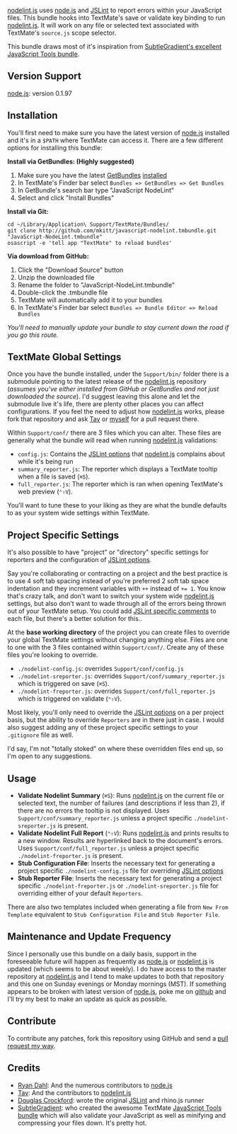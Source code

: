 [nodelint.js][nodelint] uses [node.js][node] and [JSLint][jslint] to report errors within your JavaScript files. This bundle hooks into TextMate's save or validate key binding to run [nodelint.js][nodelint]. It will work on any file or selected text associated with TextMate's `source.js` scope selector.


This bundle draws most of it's inspiration from [SubtleGradient's excellent JavaScript Tools bundle][jstools].


## Version Support ##

[node.js][node]: version 0.1.97


## Installation ##

You'll first need to make sure you have the latest version of [node.js][node] installed and it's in a `$PATH` where TextMate can access it. There are a few different options for installing this bundle:

**Install via GetBundles: (Highly suggested)**

1. Make sure you have the latest [GetBundles][GetBundles] [installed][GBInstall]
2. In TextMate's Finder bar select `Bundles => GetBundles => Get Bundles`
3. In GetBundle's search bar type "JavaScript NodeLint"
4. Select and click "Install Bundles"

**Install via Git:**

    cd ~/Library/Application\ Support/TextMate/Bundles/
    git clone http://github.com/mkitt/javascript-nodelint.tmbundle.git "JavaScript-NodeLint.tmbundle"
    osascript -e 'tell app "TextMate" to reload bundles'

**Via download from GitHub:**

1. Click the "Download Source" button
2. Unzip the downloaded file
3. Rename the folder to "JavaScript-NodeLint.tmbundle"
4. Double-click the .tmbundle file
5. TextMate will automatically add it to your bundles
6. In TextMate's Finder bar select `Bundles => Bundle Editor => Reload Bundles`

*You'll need to manually update your bundle to stay current down the road if you go this route.*


## TextMate Global Settings ##

Once you have the bundle installed, under the `Support/bin/` folder there is a submodule pointing to the latest release of the [nodelint.js][nodelint] repository (*assumes you've either installed from GitHub or GetBundles and not just downloaded the source*). I'd suggest leaving this alone and let the submodule live it's life, there are plenty other places you can affect configurations. If you feel the need to adjust how [nodelint.js][nodelint] works, please fork that repository and ask [Tav][tav] or [myself][mkitt] for a pull request there.

Within `Support/conf/` there are 3 files which you can alter. These files are generally what the bundle will read when running [nodelint.js][nodelint] validations:

- `config.js`: Contains the [JSLint options][jslintopts] that [nodelint.js][nodelint] complains about while it's being run
- `summary_reporter.js`: The reporter which displays a TextMate tooltip when a file is saved (`⌘S`).
- `full_reporter.js`: The reporter which is ran when opening TextMate's web preview (`⌃⇧V`).

You'll want to tune these to your liking as they are what the bundle defaults to as your system wide settings within TextMate.


## Project Specific Settings ##

It's also possible to have "project" or "directory" specific settings for reporters and the configuration of [JSLint options][jslintopts]. 

Say you're collaborating or contracting on a project and the best practice is to use 4 soft tab spacing instead of you're preferred 2 soft tab space indentation and they increment variables with `++` instead of `+= 1`. You know that's crazy talk, and don't want to switch your system wide [nodelint.js][nodelint] settings, but also don't want to wade through all of the errors being thrown out of your TextMate setup. You could add [JSLint specific comments][jslintopts] to each file, but there's a better solution for this.. 

At the **base working directory** of the project you can create files to override your global TextMate settings without changing anything else. Files are one to one with the 3 files contained within `Support/conf/`. Create any of these files you're looking to override.

- `./nodelint-config.js`: overrides `Support/conf/config.js`
- `./nodelint-sreporter.js`: overrides `Support/conf/summary_reporter.js` which is triggered on save (`⌘S`).
- `./nodelint-freporter.js`: overrides `Support/conf/full_reporter.js` which is triggered on validate (`⌃⇧V`).

Most likely, you'll only need to override the [JSLint options][jslintopts] on a per project basis, but the ability to override `Reporters` are in there just in case. I would also suggest adding any of these project specific settings to your `.gitignore` file as well. 

I'd say, I'm not "totally stoked" on where these overridden files end up, so I'm open to any suggestions.


## Usage ##

- **Validate Nodelint Summary** (`⌘S`): Runs [nodelint.js][nodelint] on the current file or selected text, the number of failures (and descriptions if less than 2), if there are no errors the tooltip is not displayed. Uses `Support/conf/summary_reporter.js` unless a project specific `./nodelint-sreporter.js` is present.
- **Validate Nodelint Full Report** (`⌃⇧V`): Runs [nodelint.js][nodelint] and prints results to a new window. Results are hyperlinked back to the document's errors. Uses `Support/conf/full_reporter.js` unless a project specific `./nodelint-freporter.js` is present.
- **Stub Configuration File**: Inserts the necessary text for generating a project specific `./nodelint-config.js` file for overriding [JSLint options][jslintopts]
- **Stub Reporter File**: Inserts the necessary text for generating a project specific `./nodelint-freporter.js` or `./nodelint-sreporter.js` file for overriding either of your default `Reporters`.

There are also two templates included when generating a file from `New From Template` equivalent to `Stub Configuration File` and `Stub Reporter File`.


## Maintenance and Update Frequency ##

Since I personally use this bundle on a daily basis, support in the foreseeable future will happen as frequently as [node.js][node] or [nodelint.js][nodelint] is updated (which seems to be about weekly). I do have access to the master repository at [nodelint.js][nodelint] and I tend to make updates to both that repository and this one on Sunday evenings or Monday mornings (MST). If something appears to be broken with latest version of [node.js][node], poke me on [github][mkitt] and I'll try my best to make an update as quick as possible.


## Contribute ##

To contribute any patches, fork this repository using GitHub and send a [pull request my way][mkitt].


## Credits ##

- [Ryan Dahl][ry]: And the numerous contributors to [node.js][node]
- [Tav][tav]: And the contributors to [nodelint.js][nodelint]
- [Douglas Crockford][crockford]: wrote the original [JSLint][jslint] and rhino.js runner
- [SubtleGradient][subtlegradient]: who created the awesome TextMate [JavaScript Tools bundle][jstools] which will also validate your JavaScript as well as minifying and compressing your files down. It's pretty hot.


[node]: http://nodejs.org/
[nodelint]: http://github.com/tav/nodelint.js
[GetBundles]: http://svn.textmate.org/trunk/Review/Bundles/GetBundles.tmbundle/
[GBInstall]: http://solutions.treypiepmeier.com/2009/02/25/installing-getbundles-on-a-fresh-copy-of-textmate/
[jslint]: http://www.jslint.com/
[jslintopts]: http://www.jslint.com/lint.html#options
[mkitt]: http://github.com/mkitt
[ry]: http://github.com/ry
[tav]: http://tav.espians.com
[crockford]: http://www.crockford.com
[subtlegradient]: http://github.com/subtleGradient/
[jstools]: http://github.com/subtleGradient/javascript-tools.tmbundle
